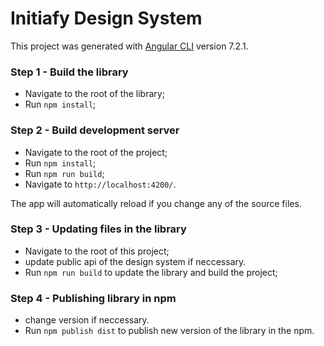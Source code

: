 # Initiafy Design System

This project was generated with [Angular CLI](https://github.com/angular/angular-cli) version 7.2.1.

### Step 1 - Build the library

- Navigate to the root of the library;
- Run `npm install`;

### Step 2 - Build development server

- Navigate to the root of the project;
- Run `npm install`;
- Run `npm run build`;
- Navigate to `http://localhost:4200/`.

The app will automatically reload if you change any of the source files.

### Step 3 - Updating files in the library

- Navigate to the root of this project;
- update public api of the design system if neccessary.
- Run `npm run build` to update the library and build the project;

### Step 4 - Publishing library in npm

- change version if neccessary.
- Run `npm publish dist` to publish new version of the library in the npm.
